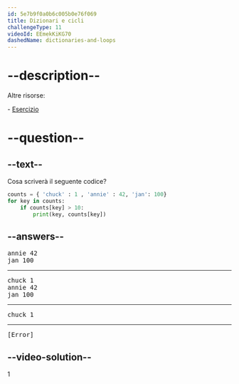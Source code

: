 ```yaml
---
id: 5e7b9f0a0b6c005b0e76f069
title: Dizionari e cicli
challengeType: 11
videoId: EEmekKiKG70
dashedName: dictionaries-and-loops
---
```


# --description--

Altre risorse:

\- [Esercizio](https://www.youtube.com/watch?v=PrhZ9qwBDD8)

# --question--

## --text--

Cosa scriverà il seguente codice?

```python
counts = { 'chuck' : 1 , 'annie' : 42, 'jan': 100}
for key in counts:
    if counts[key] > 10:
        print(key, counts[key])
```

## --answers--

<pre>annie 42
jan 100</pre>

---

<pre>chuck 1
annie 42
jan 100</pre>

---

<pre>chuck 1</pre>

---

<pre>[Error]</pre>

## --video-solution--

1

